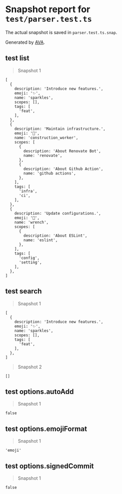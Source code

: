 # Snapshot report for `test/parser.test.ts`

The actual snapshot is saved in `parser.test.ts.snap`.

Generated by [AVA](https://ava.li).

## test list

> Snapshot 1

    [
      {
        description: 'Introduce new features.',
        emoji: '✨',
        name: 'sparkles',
        scopes: [],
        tags: [
          'feat',
        ],
      },
      {
        description: 'Maintain infrastructure.',
        emoji: '👷',
        name: 'construction_worker',
        scopes: [
          {
            description: 'About Renovate Bot',
            name: 'renovate',
          },
          {
            description: 'About Github Action',
            name: 'github actions',
          },
        ],
        tags: [
          'infra',
          'ci',
        ],
      },
      {
        description: 'Update configurations.',
        emoji: '🔧',
        name: 'wrench',
        scopes: [
          {
            description: 'About ESLint',
            name: 'eslint',
          },
        ],
        tags: [
          'config',
          'setting',
        ],
      },
    ]

## test search

> Snapshot 1

    [
      {
        description: 'Introduce new features.',
        emoji: '✨',
        name: 'sparkles',
        scopes: [],
        tags: [
          'feat',
        ],
      },
    ]

> Snapshot 2

    []

## test options.autoAdd

> Snapshot 1

    false

## test options.emojiFormat

> Snapshot 1

    'emoji'

## test options.signedCommit

> Snapshot 1

    false
